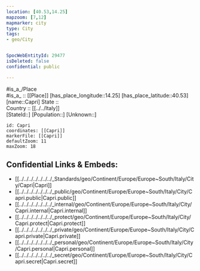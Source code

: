 ```yaml
---
location: [40.53,14.25] 
mapzoom: [7,12] 
mapmarker: city 
type: City
tags:
- geo/City


SpocWebEntityId: 29477
isDeleted: false
confidential: public

---
```

#is_a_/Place  
#is_a_ :: [[Place]] 
[has_place_longitude::14.25] 
[has_place_latitude::40.53] 
[name::Capri] 
State ::  
Country :: [[../../Italy]]  
[StateId::] 
[Population::] 
[Unknown::] 


```leaflet
id: Capri
coordinates: [[Capri]] 
markerFile: [[Capri]] 
defaultZoom: 11 
maxZoom: 18
```


## Confidential Links & Embeds: 
- [[../../../../../../../_Standards/geo/Continent/Europe/Europe~South/Italy/City/Capri|Capri]] 
- [[../../../../../../../_public/geo/Continent/Europe/Europe~South/Italy/City/Capri.public|Capri.public]] 
- [[../../../../../../../_internal/geo/Continent/Europe/Europe~South/Italy/City/Capri.internal|Capri.internal]] 
- [[../../../../../../../_protect/geo/Continent/Europe/Europe~South/Italy/City/Capri.protect|Capri.protect]] 
- [[../../../../../../../_private/geo/Continent/Europe/Europe~South/Italy/City/Capri.private|Capri.private]] 
- [[../../../../../../../_personal/geo/Continent/Europe/Europe~South/Italy/City/Capri.personal|Capri.personal]] 
- [[../../../../../../../_secret/geo/Continent/Europe/Europe~South/Italy/City/Capri.secret|Capri.secret]] 
